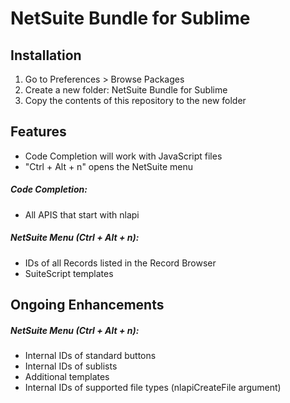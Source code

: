 NetSuite Bundle for Sublime
===================

Installation
-------------

1. Go to Preferences > Browse Packages
2. Create a new folder: NetSuite Bundle for Sublime
3. Copy the contents of this repository to the new folder

Features
---------

- Code Completion will work with JavaScript files
- "Ctrl + Alt + n" opens the NetSuite menu

##### Code Completion:
- All APIS that start with nlapi

##### NetSuite Menu (Ctrl + Alt + n):
- IDs of all Records listed in the Record Browser
- SuiteScript templates

Ongoing Enhancements
---------

##### NetSuite Menu (Ctrl + Alt + n):
- Internal IDs of standard buttons
- Internal IDs of sublists
- Additional templates
- Internal IDs of supported file types (nlapiCreateFile argument)
